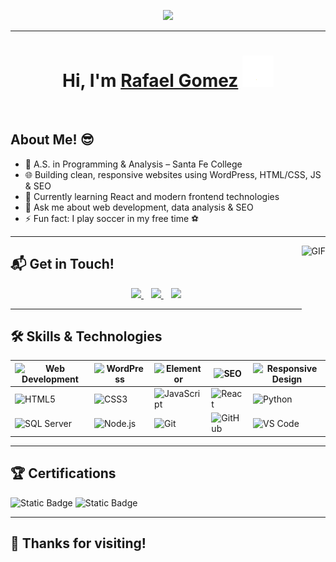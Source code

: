 <p align="center">
  <img src="https://github.com/user-attachments/assets/72e9cbae-c1dd-49a2-9fa7-cd0f442f952e" height="300" />
</p>



<hr>

<h1 align="center">Hi, I'm <a href="https://github.com/Rafaz01">Rafael Gomez</a> <img src="https://github.com/Kathryn-Jie/Kathryn-Jie/blob/main/wave.gif" width="50px"/></h1>

<br>

## About Me! 😎



- 🏫 A.S. in Programming & Analysis – Santa Fe College  
- 🌐 Building clean, responsive websites using WordPress, HTML/CSS, JS & SEO  
- 🔭 Currently learning React and modern frontend technologies  
- 💬 Ask me about web development, data analysis & SEO  
- ⚡ Fun fact: I play soccer in my free time ⚽  

---
<img align="right" alt="GIF" height="160px" src="https://media.giphy.com/media/du3J3cXyzhj75IOgvA/giphy.gif" />

## 📬 Get in Touch!

<p align="center">
  <a href="https://www.linkedin.com/in/rafael-gomez-uban-49b99b231/" target="_blank">
    <img src="https://img.shields.io/badge/LinkedIn-0077B5?style=for-the-badge&logo=linkedin&logoColor=white" />
  </a>&nbsp;&nbsp;
  <a href="mailto:rgomezh02@gmail.com" target="_blank">
    <img src="https://img.shields.io/badge/Gmail-rgomezh02@gmail.com-D14836?style=for-the-badge&logo=gmail&logoColor=white" />
  </a>&nbsp;&nbsp;
  <a href="https://www.github.com/rafaz01" target="_blank">
    <img src="https://img.shields.io/badge/GitHub-181717?style=for-the-badge&logo=github&logoColor=white" />
  </a>
</p>

---

## 🛠️ Skills & Technologies

| ![Web Development](https://img.shields.io/badge/Web%20Development-blue?style=for-the-badge) | ![WordPress](https://img.shields.io/badge/WordPress-%23117AC9?style=for-the-badge&logo=wordpress&logoColor=white) | ![Elementor](https://img.shields.io/badge/Elementor-purple?style=for-the-badge&logo=elementor&logoColor=white) | ![SEO](https://img.shields.io/badge/SEO-green?style=for-the-badge) | ![Responsive Design](https://img.shields.io/badge/Responsive%20Design-orange?style=for-the-badge) |
|---|---|---|---|---|
| ![HTML5](https://img.shields.io/badge/HTML5-E44D27?style=for-the-badge&logo=html5&logoColor=white) | ![CSS3](https://img.shields.io/badge/CSS3-1572B6?style=for-the-badge&logo=css3&logoColor=white) | ![JavaScript](https://img.shields.io/badge/JavaScript-F7DF1C?style=for-the-badge&logo=javascript&logoColor=black) | ![React](https://img.shields.io/badge/React-61DAFB?style=for-the-badge&logo=react&logoColor=black) | ![Python](https://img.shields.io/badge/Python-3776AB?style=for-the-badge&logo=python&logoColor=white) |
| ![SQL Server](https://img.shields.io/badge/SQL_Server-CC2927?style=for-the-badge&logo=microsoft-sql-server&logoColor=white) | ![Node.js](https://img.shields.io/badge/Node.js-339933?style=for-the-badge&logo=node.js&logoColor=white) | ![Git](https://img.shields.io/badge/Git-F05032?style=for-the-badge&logo=git&logoColor=white) | ![GitHub](https://img.shields.io/badge/GitHub-181717?style=for-the-badge&logo=github) | ![VS Code](https://img.shields.io/badge/VS%20Code-007ACC?style=for-the-badge&logo=visual-studio-code&logoColor=white) |

<!-- ## 🎨 Projects-->

<!-- [![ReadMe Card](https://github-readme-stats.vercel.app/api/pin/?username=Rafaz01&repo=another-repo)](https://github.com/Rafaz01/another-repo) -->
<!--  [![ReadMe Card](https://github-readme-stats.vercel.app/api/pin/?username=Rafaz01&repo=Finance-Dashboard-1&theme=dark)](https://github.com/Rafaz01/Finance-Dashboard-1)  -->

---

## 🏆 Certifications

<img alt="Static Badge" src="https://img.shields.io/badge/Computer_Programming_Specialist_Certificate-Santa_Fe_College-blue">
<img alt="Static Badge" src="https://img.shields.io/badge/Intro_to_Front--End_Development-Meta-blue">

---


## 🙌 Thanks for visiting!
